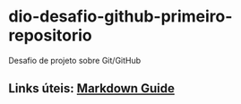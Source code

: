 # dio-desafio-github-primeiro-repositorio
Desafio de projeto sobre Git/GitHub

## Links úteis: [Markdown Guide](https://markdownguide.org/basic-syntax/)
